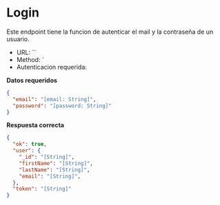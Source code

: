 # Login

Este endpoint tiene la funcion de autenticar el mail y la contraseña de un usuario.

* URL: ``
* Method: `
* Autenticacion requerida: 

**Datos requeridos**
```json
{
  "email": "[email: String]",
  "password": "[password: String]"
}
```

**Respuesta correcta**
```json
{
  "ok": true,
  "user": {
    "_id": "[String]",
    "firstName": "[String]",
    "lastName": "[String]",
    "email": "[String]",
  },
  "token": "[String]"
}
```